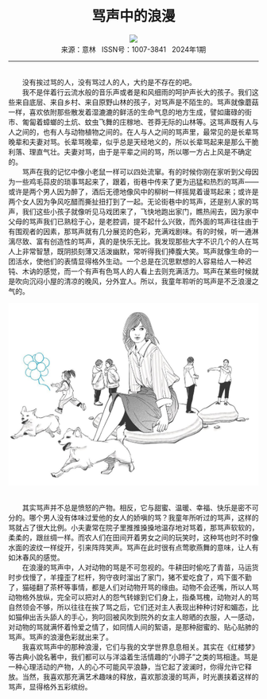 # <center>骂声中的浪漫</center>

<div align=center><img src="https://raw.githubusercontent.com/leaguecn/magazines/main/img_authors/%d7%f7%d5%df%a3%ba%b3%d9%d7%d3%bd%a8.jpg"></div>

<center>来源：意林   ISSN号：1007-3841   2024年1期</center>

* * *

<br>　　没有挨过骂的人，没有骂过人的人，大约是不存在的吧。  
　　我不是伴着行云流水般的音乐声或者是和风细雨的呵护声长大的孩子。我们这些来自底层、来自乡村、来自原野山林的孩子，对骂声是不陌生的。骂声就像蘑菇一样，喜欢依附那些散发着湿漉漉的鲜活的生命气息的地方生成，譬如庸碌的街市、匍匐着蟑螂的土炕、蚊虫飞舞的庄稼地、苍莽无际的山林等。这骂声既有人与人之间的，也有人与动物植物之间的。在人与人之间的骂声里，最常见的是长辈骂晚辈和夫妻对骂。长辈骂晚辈，似乎总是天经地义的，所以长辈骂起来是那么干脆利落、理直气壮。夫妻对骂，由于是平辈之间的骂，所以哪一方占上风是不确定的。  
　　骂声在我的记忆中像小老鼠一样可以四处流窜。有的时候你刚在家听到父母因为一些鸡毛蒜皮的琐事骂起来了，跟着，街巷中传来了更为迅猛和热烈的骂声——或许是两个男人因为醉了，酒后无德地像风中的柳树一样摇晃着谩骂起来；或许是两个女人因为争风吃醋而撕扯扭打到了一起。无论街巷中的骂声，还是别人家的骂声，我们这些小孩子就像听见马戏团来了，飞快地跑出家门，瞧热闹去，因为家中父母的骂声我们已熟稔于心，是老腔调，提不起什么兴致，而外面的骂声往往由于有围观者的因素，那骂声就有几分展览的色彩，充满戏剧味。有的时候，听一通淋漓尽致、富有创造性的骂声，真的是快乐无比。我发现那些大字不识几个的人在骂人上非常智慧，既阴损刻薄又活泼幽默，常听得我们捧腹大笑。骂声就像生命的一团活水，使他们的表情显得格外生动。一个总是在沉思默想的人容易给人一种迟钝、木讷的感觉，而一个有声有色骂人的人看上去则充满活力。骂声在某些时候就是吹向沉闷小屋的清凉的晚风，分外宜人。所以，我童年聆听的骂声是不乏浪漫之气的。

![](https://raw.githubusercontent.com/leaguecn/magazines/main/img/yili20240145-1-l.jpg)

  
<br>　　其实骂声并不总是愤怒的产物。相反，它与甜蜜、温暖、幸福、快乐是密不可分的。哪个男人没有体味过爱他的女人的娇嗔的骂？我童年所听过的骂声，这样的骂就占了很大比例。小夫妻常在院子里推推搡搡地温存地对骂着，那骂声软软的，柔柔的，跟丝绸一样。而农人们在田间开着男女之间的玩笑时，这种骂也时不时像水面的波纹一样绽开，引来阵阵笑声。骂声在此时很有点莺歌燕舞的意味，让人有如沐春风的感觉。  
　　在浪漫的骂声中，人对动物的骂是不可忽视的。牛耕田时偷吃了青苗，马运货时步伐慢了，羊撞歪了栏杆，狗守夜时溜出了家门，猪不爱吃食了，鸡下蛋不勤了，猫碰翻了茶杯等事情，都是人们对动物开骂的缘由。动物不会还嘴，所以人骂动物格外放纵，完全可以把对人的怨气转嫁到它们身上，指桑骂槐，动物对人的骂自然领会不够，所以往往在挨了骂之后，它们还对主人表现出种种讨好和媚态，比如猫伸出舌头舔人的手心，狗叼回被风吹到院外的女主人晾晒的衣服，人一感动，对动物的骂就满怀着怜爱之情了，如同情人间的絮语，是那种甜蜜的、贴心贴肺的骂声。骂声的浪漫色彩就出来了。  
　　我喜欢骂声中的那种浪漫，它们与我的文学世界息息相关。其实在《红楼梦》等古典小說名著中，我们都可以与洋溢着生活情趣的“小蹄子”之类的骂相逢。骂是一种心理活动的产物，人的心不可能风平浪静，当它起了波澜时，你得允许它释放。当然，我喜欢那充满艺术趣味的释放，喜欢那浪漫的骂声，时光裹挟着这样的骂声，显得格外五彩缤纷。
